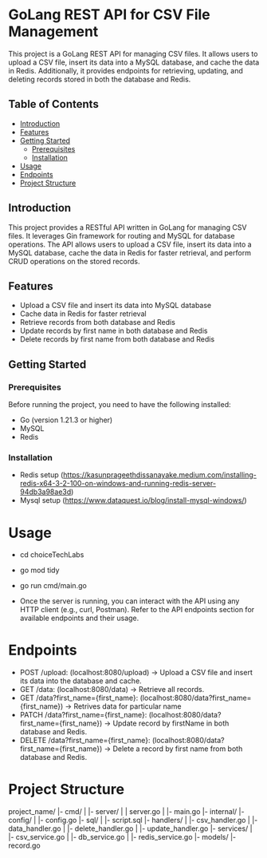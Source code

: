 # GoLang REST API for CSV File Management

This project is a GoLang REST API for managing CSV files. It allows users to upload a CSV file, insert its data into a MySQL database, and cache the data in Redis. Additionally, it provides endpoints for retrieving, updating, and deleting records stored in both the database and Redis.

## Table of Contents

- [Introduction](#introduction)
- [Features](#features)
- [Getting Started](#getting-started)
  - [Prerequisites](#prerequisites)
  - [Installation](#installation)
- [Usage](#usage)
- [Endpoints](#endpoints)
- [Project Structure](#project-structure)


## Introduction

This project provides a RESTful API written in GoLang for managing CSV files. It leverages Gin framework for routing and MySQL for database operations. The API allows users to upload a CSV file, insert its data into a MySQL database, cache the data in Redis for faster retrieval, and perform CRUD operations on the stored records.

## Features

- Upload a CSV file and insert its data into MySQL database
- Cache data in Redis for faster retrieval
- Retrieve records from both database and Redis
- Update records by first name in both database and Redis
- Delete records by first name from both database and Redis

## Getting Started

### Prerequisites

Before running the project, you need to have the following installed:

- Go (version 1.21.3 or higher)
- MySQL
- Redis

### Installation

- Redis setup (https://kasunprageethdissanayake.medium.com/installing-redis-x64-3-2-100-on-windows-and-running-redis-server-94db3a98ae3d)
- Mysql setup (https://www.dataquest.io/blog/install-mysql-windows/)



# Usage

- cd choiceTechLabs
- go mod tidy
- go run cmd/main.go

- Once the server is running, you can interact with the API using any HTTP client (e.g., curl, Postman). Refer to the API endpoints     section for available endpoints and their usage.


# Endpoints
- POST /upload: (localhost:8080/upload) -> Upload a CSV file and insert its data into the database and cache.
- GET /data: (localhost:8080/data) -> Retrieve all records.
- GET /data?first_name={first_name}: (localhost:8080/data?first_name={first_name}) -> Retrives data for particular name
- PATCH /data?first_name={first_name}: (localhost:8080/data?first_name={first_name}) -> Update record by firstName in both database and Redis.
- DELETE /data?first_name={first_name}: (localhost:8080/data?first_name={first_name}) -> Delete a record by first name from both database and Redis.


# Project Structure

project_name/
  |- cmd/
  |    |- server/
  |    |    server.go
  |    |- main.go
  |- internal/
       |- config/
       |    |- config.go
       |- sql/
       |    |- script.sql
       |- handlers/
       |    |- csv_handler.go
       |    |- data_handler.go
       |    |- delete_handler.go
       |    |- update_handler.go
       |- services/
       |    |- csv_service.go
       |    |- db_service.go
       |    |- redis_service.go
       |- models/
            |- record.go